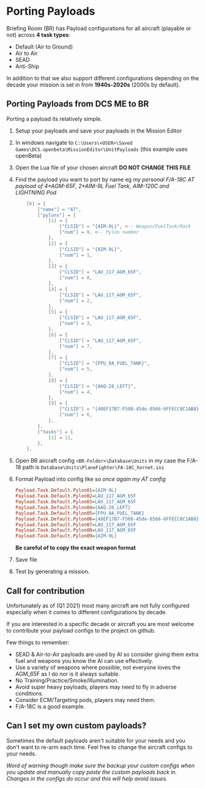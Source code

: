 # Porting Payloads

Briefing Room (BR) has Payload configurations for all aircraft (playable or not) across **4 task types**:
- Default (Air to Ground)
- Air to Air
- SEAD
- Anti-Ship

In addition to that we also support different configurations depending on the decade your mission is set in from **1940s-2020s** (2000s by default).

## Porting Payloads from DCS ME to BR

Porting a payload its relatively simple.

1. Setup your payloads and save your payloads in the Mission Editor
1. In windows navigate to `C:\Users\<USER>\Saved Games\DCS.openbeta\MissionEditor\UnitPayloads` (this example uses openBeta)
1. Open the Lua file of your chosen aircraft **DO NOT CHANGE THIS FILE**
1. Find the payload you want to port by name eg *my personal F/A-18C AT payload of 4\*AGM-65F, 2\*AIM-9L Fuel Tank, AIM-120C and LIGHTNING Pod*
    ```lua
        [8] = {
			["name"] = "AT",
			["pylons"] = {
				[1] = {
					["CLSID"] = "{AIM-9L}", <-- Weapon/FuelTank/Rack
					["num"] = 9, <-- Pylon number
				},
				[2] = {
					["CLSID"] = "{AIM-9L}",
					["num"] = 1,
				},
				[3] = {
					["CLSID"] = "LAU_117_AGM_65F",
					["num"] = 8,
				},
				[4] = {
					["CLSID"] = "LAU_117_AGM_65F",
					["num"] = 2,
				},
				[5] = {
					["CLSID"] = "LAU_117_AGM_65F",
					["num"] = 3,
				},
				[6] = {
					["CLSID"] = "LAU_117_AGM_65F",
					["num"] = 7,
				},
				[7] = {
					["CLSID"] = "{FPU_8A_FUEL_TANK}",
					["num"] = 5,
				},
				[8] = {
					["CLSID"] = "{AAQ-28_LEFT}",
					["num"] = 4,
				},
				[9] = {
					["CLSID"] = "{40EF17B7-F508-45de-8566-6FFECC0C1AB8}",
					["num"] = 6,
				},
			},
			["tasks"] = {
				[1] = 11,
			},
		},
    ```
1. Open BR aircraft config `<BR-Folder>\Database\Units` in my case the F/A-18 path is `Database\Units\PlaneFighter\FA-18C_hornet.ini`
1. Format Payload into config like so *once again my AT config*
 
    ```ini
    Payload.Task.Default.Pylon01={AIM-9L}
    Payload.Task.Default.Pylon02=LAU_117_AGM_65F
    Payload.Task.Default.Pylon03=LAU_117_AGM_65F
    Payload.Task.Default.Pylon04={AAQ-28_LEFT}
    Payload.Task.Default.Pylon05={FPU_8A_FUEL_TANK}
    Payload.Task.Default.Pylon06={40EF17B7-F508-45de-8566-6FFECC0C1AB8}
    Payload.Task.Default.Pylon07=LAU_117_AGM_65F
    Payload.Task.Default.Pylon08=LAU_117_AGM_65F
    Payload.Task.Default.Pylon09={AIM-9L}
    ```
    **Be careful of to copy the exact weapon format**
1. Save file
1. Test by generating a mission.

## Call for contribution

Unfortunately as of (Q1 2021) most many aircraft are not fully configured especially when it comes to different configurations by decade. 

If you are interested in a specific decade or aircraft you are most welcome to contribute your payload configs to the project on github. 

Few things to remember:

* SEAD & Air-to-Air payloads are used by AI so consider giving them extra fuel and weapons you know the AI can use effectively.
* Use a variety of weapons where possible, not everyone loves the AGM_65F as I do nor is it always suitable.
* No Training/Practice/Smoke/Illumination.
* Avoid super heavy payloads, players may need to fly in adverse conditions.
* Consider ECM/Targeting pods, players may need them.
* F/A-18C is a good example.

## Can I set my own custom payloads?

Sometimes the default payloads aren't suitable for your needs and you don't want to re-arm each time. Feel free to change the aircraft configs to your needs.

*Word of warning though make sure the backup your custom configs when you update and manually copy paste the custom payloads back in. Changes in the configs do occur and this will help avoid issues.*